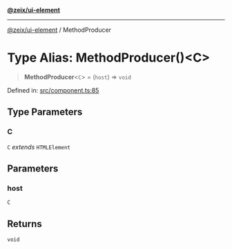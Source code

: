 [**@zeix/ui-element**](../README.md)

***

[@zeix/ui-element](../globals.md) / MethodProducer

# Type Alias: MethodProducer()\<C\>

> **MethodProducer**\<`C`\> = (`host`) => `void`

Defined in: [src/component.ts:85](https://github.com/zeixcom/ui-element/blob/1c318eb583bce4633e1df4a42dee77859303e28e/src/component.ts#L85)

## Type Parameters

### C

`C` *extends* `HTMLElement`

## Parameters

### host

`C`

## Returns

`void`
